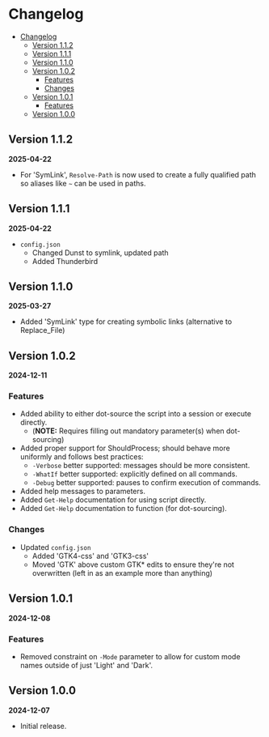 # Changelog

- [Changelog](#changelog)
  - [Version 1.1.2](#version-112)
  - [Version 1.1.1](#version-111)
  - [Version 1.1.0](#version-110)
  - [Version 1.0.2](#version-102)
    - [Features](#features)
    - [Changes](#changes)
  - [Version 1.0.1](#version-101)
    - [Features](#features-1)
  - [Version 1.0.0](#version-100)

## Version 1.1.2

**2025-04-22**

- For 'SymLink', `Resolve-Path` is now used to create a fully qualified path so
  aliases like `~` can be used in paths.

## Version 1.1.1

**2025-04-22**

- `config.json`
  - Changed Dunst to symlink, updated path
  - Added Thunderbird

## Version 1.1.0

**2025-03-27**

- Added 'SymLink' type for creating symbolic links (alternative to Replace_File)

## Version 1.0.2

**2024-12-11**

### Features

- Added ability to either dot-source the script into a session or execute
  directly.
  - (**NOTE:** Requires filling out mandatory parameter(s) when dot-sourcing)
- Added proper support for ShouldProcess; should behave more uniformly and
  follows best practices:
  - `-Verbose` better supported: messages should be more consistent.
  - `-WhatIf` better supported: explicitly defined on all commands.
  - `-Debug` better supported: pauses to confirm execution of commands.
- Added help messages to parameters.
- Added `Get-Help` documentation for using script directly.
- Added `Get-Help` documentation to function (for dot-sourcing).

### Changes

- Updated `config.json`
  - Added 'GTK4-css' and 'GTK3-css'
  - Moved 'GTK' above custom GTK* edits to ensure they're not overwritten (left
    in as an example more than anything)

## Version 1.0.1

**2024-12-08**

### Features

- Removed constraint on `-Mode` parameter to allow for custom mode names outside
  of just 'Light' and 'Dark'.

## Version 1.0.0

**2024-12-07**

- Initial release.
